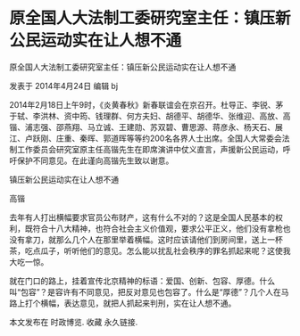 # 原全国人大法制工委研究室主任：镇压新公民运动实在让人想不通

原全国人大法制工委研究室主任：镇压新公民运动实在让人想不通

发表于 2014年4月24日 编辑 bj

2014年2月18日上午9时，《炎黄春秋》新春联谊会在京召开。杜导正、李锐、茅于轼、李洪林、资中筠、钱理群、何方夫妇、胡德平、胡德华、张维迎、高放、高锴、浦志强、邵燕翔、马立诚、王建勋、苏双碧、曹思源、蒋彦永、杨天石、展江、卢跃刚、庄重、秦晖、郭道晖等等约200名各界人士出席。全国人大常委会法制工作委员会研究室原主任高锴先生在即席演讲中仗义直言，声援新公民运动，呼吁保护不同意见。在此谨向高锴先生致以谢意。

  镇压新公民运动实在让人想不通

高锴

去年有人打出横幅要求官员公布财产，这有什么不对的？这是全国人民基本的权利，既符合十八大精神，也符合社会主义价值观，要求公平正义，他们没有拿枪也没有拿刀，就那么几个人在那里举着横幅。这时应该请他们到房间里，送上一杯茶，吃点瓜子，听听他们的意见。怎么能以扰乱社会秩序的罪名抓起来呢？这使我大吃一惊。

就在门口的路上，挂着宣传北京精神的标语：爱国、创新、包容、厚德。什么叫“包容”？是容许有不同意见，把反对意见也包容了。什么是“厚德”？几个人在马路上打个横幅，表达意见，就把人抓起来判刑，实在让人想不通。

本文发布在 时政博览. 收藏 永久链接.